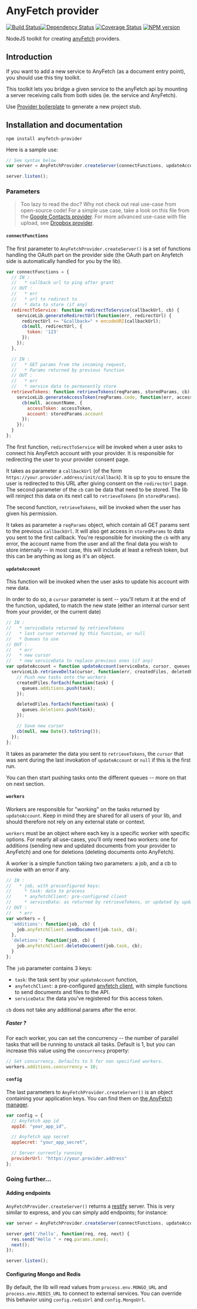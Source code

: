 AnyFetch provider
======================

[![Build Status](https://travis-ci.org/AnyFetch/anyfetch-provider.js.png?branch=master)](https://travis-ci.org/AnyFetch/anyfetch-provider.js)[![Dependency Status](https://gemnasium.com/AnyFetch/anyfetch-provider.js.png)](https://gemnasium.com/AnyFetch/anyfetch-provider.js)
[![Coverage Status](https://coveralls.io/repos/AnyFetch/anyfetch-provider.js/badge.png?branch=master)](https://coveralls.io/r/AnyFetch/anyfetch-provider.js?branch=master)
[![NPM version](https://badge.fury.io/js/anyfetch-provider.png)](http://badge.fury.io/js/anyfetch-provider)

NodeJS toolkit for creating [anyFetch](http://anyfetch.com) providers.

## Introduction
If you want to add a new service to AnyFetch (as a document entry point), you should use this tiny toolkit.

This toolkit lets you bridge a given service to the anyFetch api by mounting a server receiving calls from both sides (ie. the service and AnyFetch).

Use [Provider boilerplate](https://github.com/AnyFetch/provider-boilerplate) to generate a new project stub.

## Installation and documentation

`npm install anyfetch-provider`

Here is a sample use:

```js
// See syntax below
var server = AnyFetchProvider.createServer(connectFunctions, updateAccount, workers, config);

server.listen();
```

### Parameters
> Too lazy to read the doc? Why not check out real use-case from open-source code! For a simple use case, take a look on this file from the [Google Contacts provider](https://github.com/AnyFetch/gcontacts.provider.anyfetch.com/blob/master/lib/index.js). For more advanced use-case with file upload, see [Dropbox provider](https://github.com/AnyFetch/dropbox.provider.anyfetch.com/blob/master/lib/index.js).

#### `connectFunctions`
The first parameter to `AnyFetchProvider.createServer()` is a set of functions handling the OAuth part on the provider side (the OAuth part on Anyfetch side is automatically handled for you by the lib).

```js
var connectFunctions = {
  // IN :
  //   * callback url to ping after grant
  // OUT :
  //   * err
  //   * url to redirect to
  //   * data to store (if any)
  redirectToService: function redirectToService(callbackUrl, cb) {
    serviceLib.generateRedirectUrl(function(err, redirectUrl) {
      redirectUrl += "&callback=" + encodeURI(callbackUrl);
      cb(null, redirectUrl, {
        token: '123'
      });
    });
  },

  // IN :
  //   * GET params from the incoming request,
  //   * Params returned by previous function
  // OUT :
  //   * err
  //   * service data to permanently store
  retrieveTokens: function retrieveTokens(reqParams, storedParams, cb) {
    serviceLib.generateAccessToken(reqParams.code, function(err, accessToken) {
      cb(null, accountName, {
        accessToken: accessToken,
        account: storedParams.account
      });
    });
  }
};
```

The first function, `redirectToService` will be invoked when a user asks to connect his AnyFetch account with your provider. It is responsible for redirecting the user to your provider consent page.

It takes as parameter a `callbackUrl` (of the form `https://your.provider.address/init/callback`). It is up to you to ensure the user is redirected to this URL after giving consent on the `redirectUrl` page.
The second parameter of the `cb` can be data that need to be stored. The lib will reinject this data on its next call to `retrieveTokens` (in `storedParams`). 

The second function, `retrieveTokens`, will be invoked when the user has given his permission.

It takes as parameter a `reqParams` object, which contain all GET params sent to the previous `callbackUrl`. It will also get access in `storedParams` to data you sent to the first callback.
You're responsible for invoking the `cb` with any error, the account name from the user and all the final data you wish to store internally -- in most case, this will include at least a refresh token, but this can be anything as long as it's an object.

#### `updateAccount`
This function will be invoked when the user asks to update his account with new data.

In order to do so, a `cursor` parameter is sent -- you'll return it at the end of the function, updated, to match the new state (either an internal cursor sent from your provider, or the current date)

```js
// IN :
//   * serviceData returned by retrieveTokens
//   * last cursor returned by this function, or null
//   * Queues to use
// OUT :
//   * err
//   * new cursor
//   * new serviceData to replace previous ones (if any)
var updateAccount = function updateAccount(serviceData, cursor, queues, cb) {
  serviceLib.retrieveDelta(cursor, function(err, createdFiles, deletedFiles) {
    // Push new tasks onto the workers
    createdFiles.forEach(function(task) {
      queues.additions.push(task);
    });

    deletedFiles.forEach(function(task) {
      queues.deletions.push(task);
    });

    // Save new cursor
    cb(null, new Date().toString());
  });
};
```

It takes as parameter the data you sent to `retrieveTokens`, the `cursor` that was sent during the last invokation of `updateAccount` or `null` if this is the first run.

You can then start pushing tasks onto the different queues -- more on that on next section.

#### `workers`
Workers are responsible for "working" on the tasks returned by `updateAccount`. Keep in mind they are shared for all users of your lib, and should therefore not rely on any external state or context.

`workers` must be an object where each key is a specific worker with specific options. For nearly all use-cases, you'll only need two workers: one for additions (sending new and updated documents from your provider to AnyFetch) and one for deletions (deleting documents onto AnyFetch).

A worker is a simple function taking two parameters: a job, and a cb to invoke with an error if any.

```js
// IN :
//   * job, with preconfigured keys:
//     * task: data to process
//     * anyfetchClient: pre-configured client
//     * serviceData: as returned by retrieveTokens, or updated by updateAccount (third optional parameter for cb)
// OUT :
//   * err
var workers = {
  'additions': function(job, cb) {
    job.anyfetchClient.sendDocument(job.task, cb);
  },
  'deletions': function(job, cb) {
    job.anyfetchClient.deleteDocument(job.task, cb);
  }
};
```

The `job` parameter contains 3 keys:

* `task`: the task sent by your `updateAccount` function,
* `anyfetchClient`: a pre-configured [anyfetch client](https://github.com/AnyFetch/anyfetch.js), with simple functions to send documents and files to the API.
* `serviceData`: the data you've registered for this access token.

`cb` does not take any additional params after the error.

##### Faster ?
For each worker, you can set the concurrency -- the number of parallel tasks that will be running to unstack all tasks. Default is 1, but you can increase this value using the `concurrency` property:

```js
// Set concurrency. Defaults to 5 for non specified workers.
workers.additions.concurrency = 10;
```

#### `config`
The last parameters to `AnyFetchProvider.createServer()` is an object containing your application keys. You can find them on [the AnyFetch manager](https://manager.anyfetch.com).

```js
var config = {
  // Anyfetch app id
  appId: "your_app_id",

  // Anyfetch app secret
  appSecret: "your_app_secret",

  // Server currently running
  providerUrl: "https://your.provider.address"
};
```

### Going further...
#### Adding endpoints
`AnyFetchProvider.createServer()` returns a [restify](http://mcavage.me/node-restify/) server. This is very similar to express, and you can simply add endpoints; for instance:

```js
var server = AnyFetchProvider.createServer(connectFunctions, updateAccount, workers, config);

server.get('/hello', function(req, req, next) {
  res.send("Hello " + req.params.name);
  next();
});

server.listen();
```


#### Configuring Mongo and Redis
By default, the lib will read values from `process.env.MONGO_URL` and `process.env.REDIS_URL` to connect to external services. You can override this behavior using `config.redisUrl` and `config.MongoUrl`.
